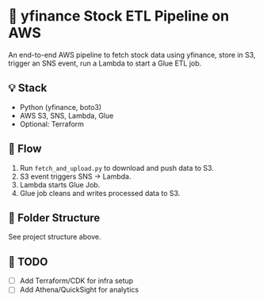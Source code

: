
# 🧠 yfinance Stock ETL Pipeline on AWS

An end-to-end AWS pipeline to fetch stock data using yfinance, store in S3, trigger an SNS event, run a Lambda to start a Glue ETL job.

## 💡 Stack
- Python (yfinance, boto3)
- AWS S3, SNS, Lambda, Glue
- Optional: Terraform

## 🚀 Flow
1. Run `fetch_and_upload.py` to download and push data to S3.
2. S3 event triggers SNS → Lambda.
3. Lambda starts Glue Job.
4. Glue job cleans and writes processed data to S3.

## 📂 Folder Structure
See project structure above.

## 🔧 TODO
- [ ] Add Terraform/CDK for infra setup
- [ ] Add Athena/QuickSight for analytics
